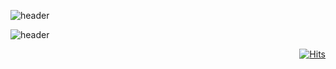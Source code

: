 ![header](https://capsule-render.vercel.app/api?type=transparent&color=_hexcode&height=200&section=header&fontColor=8FA3E5&text=ゆうじょう%20&render&descAlignY=90&desc=안녕하세요&20capsule%20renderfontSize=90)

![header](https://capsule-render.vercel.app/api?type=wave&color=auto&height=300&section=footer&text=&capsule%20render&fontSize=90&)
<div align=right
   
[![Hits](https://hits.seeyoufarm.com/api/count/incr/badge.svg?url=https%3A%2F%2Fgithub.com%2Fhyehy&count_bg=%2379C83D&title_bg=%23555555&icon=&icon_color=%23E7E7E7&title=hits&edge_flat=false)](https://hits.seeyoufarm.com)
</div>
